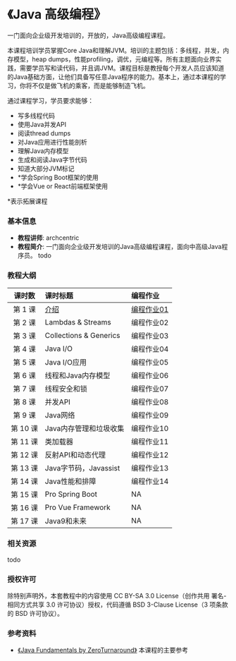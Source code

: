 《Java 高级编程》
=======

一门面向企业级开发培训的，开放的，Java高级编程课程。

本课程培训学员掌握Core Java和理解JVM。培训的主题包括：多线程，并发，内存模型，heap dumps，性能profiling，调优，元编程等。所有主题面向业界实践，需要学员写和读代码，并且调JVM。课程目标是教授每个开发人员应该知道的Java基础方面，让他们具备写任意Java程序的能力。基本上，通过本课程的学习，你将不仅是做飞机的乘客，而是能够制造飞机。

通过课程学习，学员要求能够：

- 写多线程代码
- 使用Java并发API
- 阅读thread dumps
- 对Java应用进行性能剖析
- 理解Java内存模型
- 生成和阅读Java字节代码
- 知道大部分JVM标记
- *学会Spring Boot框架的使用
- *学会Vue or React前端框架使用

*表示拓展课程

### 基本信息

- **教程讲师**: archcentric
- **教程简介**: 一门面向企业级开发培训的Java高级编程课程，面向中高级Java程序员。
todo

### 教程大纲

| 课时数 | 课时标题 | 编程作业 |
|:-----:|:--------|:-------|
|第 1 课| [介绍](lecture/Java高级编程_-_Lecture_1_-_课程介绍.pptx) | [编程作业01](hw/jt-hw01-intro) |
|第 2 课| Lambdas & Streams | 编程作业02 |
|第 3 课| Collections & Generics | 编程作业03 |
|第 4 课| Java I/O | 编程作业04 |
|第 5 课| Java I/O应用 | 编程作业05 |
|第 6 课| 线程和Java内存模型 | 编程作业06 |
|第 7 课| 线程安全和锁 | 编程作业07 |
|第 8 课| 并发API | 编程作业08 |
|第 9 课| Java网络 | 编程作业09 |
|第 10 课| Java内存管理和垃圾收集 | 编程作业10 |
|第 11 课| 类加载器 | 编程作业11 |
|第 12 课| 反射API和动态代理 | 编程作业12 |
|第 13 课| Java字节码，Javassist | 编程作业13 |
|第 14 课| Java性能和排障 | 编程作业14 |
|第 15 课| Pro Spring Boot | NA |
|第 16 课| Pro Vue Framework | NA |
|第 17 课| Java9和未来 | NA |

### 相关资源
todo

### 授权许可

除特别声明外，本套教程中的内容使用 CC BY-SA 3.0 License（创作共用 署名-相同方式共享 3.0 许可协议）授权，代码遵循 BSD 3-Clause License（3 项条款的 BSD 许可协议）。

### 参考资料

- [《Java Fundamentals by ZeroTurnaround》](https://github.com/JavaFundamentalsZT) 本课程的主要参考




